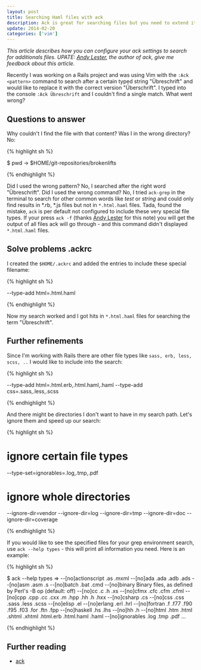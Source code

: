 ```yaml
---
layout: post
title: Searching Haml files with ack
description: Ack is great for searching files but you need to extend it
update: 2014-02-20
categories: ['vim']
---
```


*This article describes how you can configure your ack settings to search for additionals files.
UPATE: [Andy Lester](http://petdance.com/), the author of ack, give me feedback about this article.*


Recently I was working on a Rails project and was using Vim with the `:Ack <pattern>` command to search after a certain
typed string "Übreschrift" and would like to replace it with the correct version "Überschrift". I typed into the console
`:Ack Übreschrift` and I couldn't find a single match. What went wrong?


## Questions to answer

Why couldn't I find the file with that content? Was I in the wrong directory? No:


{% highlight sh %}

$ pwd
-> $HOME/git-repositories/brokenlifts

{% endhighlight %}


Did I used the wrong pattern? No, I searched after the right word "Übreschrift". Did I used the wrong command?  No, I
tried `ack-grep` in the terminal to search for other common words like *test* or *string* and could only find results in
*.rb, *.js files but not in `*.html.haml` files. Tada, found the mistake, `ack` is per default not configured to include
these very special file types. If your press `ack -f` (thanks [Andy Lester](http://petdance.com/) for this note) you
will get the output of all files ack will go through - and this command didn't displayed `*.html.haml` files.


## Solve problems .ackrc

I created the `$HOME/.ackrc` and added the entries to include these special filename:


{% highlight sh %}

--type-add
html=.html.haml

{% endhighlight %}


Now my search worked and I got hits in `*.html.haml` files for searching the term "Übreschrift".


## Further refinements

Since I'm working with Rails there are other file types like `sass, erb, less, scss, ..` I would like to include into the search:


{% highlight sh %}

--type-add
html=.html.erb,.html.haml,.haml
--type-add
css=.sass,.less,.scss

{% endhighlight %}


And there might be directories I don't want to have in my search path. Let's ignore them and speed up our search:


{% highlight sh %}

# ignore certain file types
--type-set=ignorables=.log,.tmp,.pdf

# ignore whole directories
--ignore-dir=vendor
--ignore-dir=log
--ignore-dir=tmp
--ignore-dir=doc
--ignore-dir=coverage

{% endhighlight %}


If you would like to see the specified files for your grep environment search, use `ack --help types` - this will
print all information you need. Here is an example:


{% highlight sh %}

$ ack --help types
=>
  --[no]actionscript .as .mxml
  --[no]ada          .ada .adb .ads
  --[no]asm          .asm .s
  --[no]batch        .bat .cmd
  --[no]binary       Binary files, as defined by Perl's -B op (default: off)
  --[no]cc           .c .h .xs
  --[no]cfmx         .cfc .cfm .cfml
  --[no]cpp          .cpp .cc .cxx .m .hpp .hh .h .hxx
  --[no]csharp       .cs
  --[no]css          .css .sass .less .scss
  --[no]elisp        .el
  --[no]erlang       .erl .hrl
  --[no]fortran      .f .f77 .f90 .f95 .f03 .for .ftn .fpp
  --[no]haskell      .hs .lhs
  --[no]hh           .h
  --[no]html         .htm .html .shtml .xhtml .html.erb .html.haml .haml
  --[no]ignorables   .log .tmp .pdf
...

{% endhighlight %}


## Further reading

- [ack](http://betterthangrep.com/)

